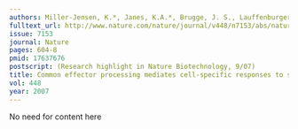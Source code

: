 ```yaml
---
authors: Miller-Jensen, K.*, Janes, K.A.*, Brugge, J. S., Lauffenburger, D.A.
fulltext_url: http://www.nature.com/nature/journal/v448/n7153/abs/nature06001.html
issue: 7153
journal: Nature
pages: 604-8
pmid: 17637676
postscript: (Research highlight in Nature Biotechnology, 9/07)
title: Common effector processing mediates cell-specific responses to stimuli
vol: 448
year: 2007
---
```


No need for content here
